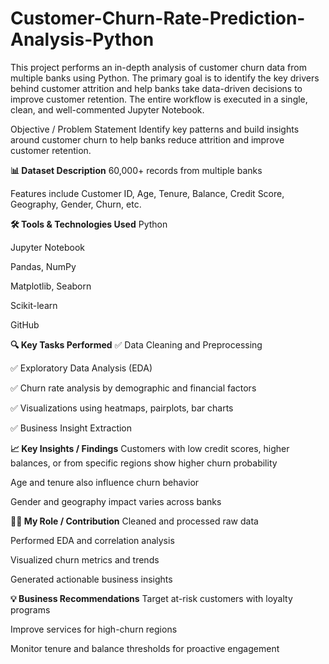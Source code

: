 # Customer-Churn-Rate-Prediction-Analysis-Python
This project performs an in-depth analysis of customer churn data from multiple banks using Python. The primary goal is to identify the key drivers behind customer attrition and help banks take data-driven decisions to improve customer retention. The entire workflow is executed in a single, clean, and well-commented Jupyter Notebook.

Objective / Problem Statement
Identify key patterns and build insights around customer churn to help banks reduce attrition and improve customer retention.

**📊 Dataset Description**
60,000+ records from multiple banks

Features include Customer ID, Age, Tenure, Balance, Credit Score, Geography, Gender, Churn, etc.

**🛠️ Tools & Technologies Used**
Python

Jupyter Notebook

Pandas, NumPy

Matplotlib, Seaborn

Scikit-learn

GitHub

**🔍 Key Tasks Performed**
✅ Data Cleaning and Preprocessing

✅ Exploratory Data Analysis (EDA)

✅ Churn rate analysis by demographic and financial factors

✅ Visualizations using heatmaps, pairplots, bar charts

✅ Business Insight Extraction

**📈 Key Insights / Findings**
Customers with low credit scores, higher balances, or from specific regions show higher churn probability

Age and tenure also influence churn behavior

Gender and geography impact varies across banks

**👨‍💻 My Role / Contribution**
Cleaned and processed raw data

Performed EDA and correlation analysis

Visualized churn metrics and trends

Generated actionable business insights

**💡 Business Recommendations**
Target at-risk customers with loyalty programs

Improve services for high-churn regions

Monitor tenure and balance thresholds for proactive engagement

